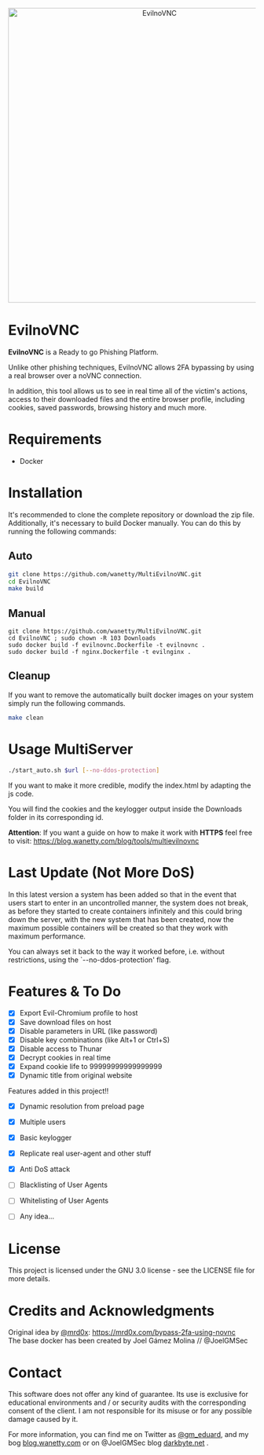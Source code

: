 <p align="center"><img width=600 alt="EvilnoVNC" src="https://github.com/JoelGMSec/EvilnoVNC/blob/main/EvilnoVNC.png"></p>

# EvilnoVNC
**EvilnoVNC** is a Ready to go Phishing Platform. 

Unlike other phishing techniques, EvilnoVNC allows 2FA bypassing by using a real browser over a noVNC connection.

In addition, this tool allows us to see in real time all of the victim's actions, access to their downloaded files and the entire browser profile, including cookies, saved passwords, browsing history and much more.

# Requirements
- Docker


# Installation

It's recommended to clone the complete repository or download the zip file.
Additionally, it's necessary to build Docker manually. You can do this by running the following commands:

## Auto

```bash
git clone https://github.com/wanetty/MultiEvilnoVNC.git
cd EvilnoVNC
make build
```
## Manual

```
git clone https://github.com/wanetty/MultiEvilnoVNC.git
cd EvilnoVNC ; sudo chown -R 103 Downloads
sudo docker build -f evilnovnc.Dockerfile -t evilnovnc .
sudo docker build -f nginx.Dockerfile -t evilnginx .
```

## Cleanup

If you want to remove the automatically built docker images on your system simply run the following commands.

```bash
make clean
```

# Usage MultiServer

```bash
./start_auto.sh $url [--no-ddos-protection]
```

If you want to make it more credible, modify the index.html by adapting the js code.

You will find the cookies and the keylogger output inside the Downloads folder in its corresponding id.

**Attention**: If you want a guide on how to make it work with **HTTPS** feel free to visit: https://blog.wanetty.com/blog/tools/multievilnovnc

# Last Update (Not More DoS)

In this latest version a system has been added so that in the event that users start to enter in an uncontrolled manner, the system does not break, as before they started to create containers infinitely and this could bring down the server, with the new system that has been created, now the maximum possible containers will be created so that they work with maximum performance. 

You can always set it back to the way it worked before, i.e. without restrictions, using the `--no-ddos-protection' flag.

# Features & To Do
- [X] Export Evil-Chromium profile to host
- [X] Save download files on host
- [X] Disable parameters in URL (like password)
- [X] Disable key combinations (like Alt+1 or Ctrl+S)
- [X] Disable access to Thunar
- [X] Decrypt cookies in real time
- [X] Expand cookie life to 99999999999999999
- [X] Dynamic title from original website

Features added in this project!!
- [X] Dynamic resolution from preload page
- [X] Multiple users
- [X] Basic keylogger
- [X] Replicate real user-agent and other stuff
- [X] Anti DoS attack
- [ ] Blacklisting of User Agents
- [ ] Whitelisting of User Agents
- [ ] Any idea...


# License
This project is licensed under the GNU 3.0 license - see the LICENSE file for more details.


# Credits and Acknowledgments
Original idea by [@mrd0x](https://twitter.com/mrd0x): https://mrd0x.com/bypass-2fa-using-novnc \
The base docker has been created by  Joel Gámez Molina // @JoelGMSec


# Contact
This software does not offer any kind of guarantee. Its use is exclusive for educational environments and / or security audits with the corresponding consent of the client. I am not responsible for its misuse or for any possible damage caused by it.

For more information, you can find me on Twitter as [@gm_eduard](https://twitter.com/gm_eduard/), and my bog [blog.wanetty.com](https://blog.wanetty.com) or on @JoelGMSec blog [darkbyte.net](https://darkbyte.net) .

